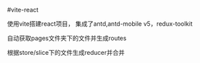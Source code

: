 #vite-react

使用vite搭建react项目， 集成了antd,antd-mobile v5，redux-toolkit

自动获取pages文件夹下的文件并生成routes

根据store/slice下的文件生成reducer并合并